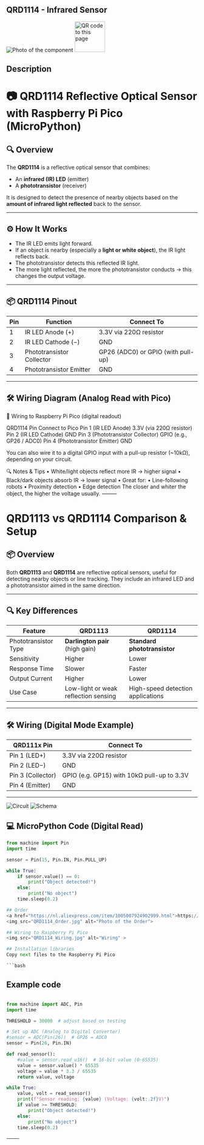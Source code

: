 ## QRD1114 - Infrared Sensor
<img src="QRD1114_Photo.jpg" alt="Photo of the component">
<img src="QRD1114_QR_code.jpg" alt="QR code to this page" width="80" height="80">

## Description
# 📷 QRD1114 Reflective Optical Sensor with Raspberry Pi Pico (MicroPython)

## 🔍 Overview

The **QRD1114** is a reflective optical sensor that combines:
- An **infrared (IR) LED** (emitter)
- A **phototransistor** (receiver)

It is designed to detect the presence of nearby objects based on the **amount of infrared light reflected** back to the sensor.

---

## ⚙️ How It Works

- The IR LED emits light forward.
- If an object is nearby (especially a **light or white object**), the IR light reflects back.
- The phototransistor detects this reflected IR light.
- The more light reflected, the more the phototransistor conducts → this changes the output voltage.

---

## 📦 QRD1114 Pinout

| Pin | Function                  | Connect To                |
|-----|---------------------------|---------------------------|
| 1   | IR LED Anode (+)          | 3.3V via 220Ω resistor     |
| 2   | IR LED Cathode (−)        | GND                       |
| 3   | Phototransistor Collector | GP26 (ADC0) or GPIO (with pull-up) |
| 4   | Phototransistor Emitter   | GND                       |

---

## 🛠️ Wiring Diagram (Analog Read with Pico)
🔧 Wiring to Raspberry Pi Pico (digital readout)

QRD1114 Pin	Connect to Pico
Pin 1 (IR LED Anode)	3.3V (via 220Ω resistor)
Pin 2 (IR LED Cathode)	GND
Pin 3 (Phototransistor Collector)	GPIO (e.g., GP26 / ADC0)
Pin 4 (Phototransistor Emitter)	GND

You can also wire it to a digital GPIO input with a pull-up resistor (~10kΩ), depending on your circuit.

🔍 Notes & Tips
	•	White/light objects reflect more IR → higher signal
	•	Black/dark objects absorb IR → lower signal
	•	Great for:
	•	Line-following robots
	•	Proximity detection
	•	Edge detection
The closer and whiter the object, the higher the voltage usually.
⸻

# QRD1113 vs QRD1114 Comparison & Setup

## 📦 Overview

Both **QRD1113** and **QRD1114** are reflective optical sensors, useful for detecting nearby objects or line tracking. They include an infrared LED and a phototransistor aimed in the same direction.

---

## 🔍 Key Differences

| Feature              | QRD1113                            | QRD1114                            |
|----------------------|-------------------------------------|-------------------------------------|
| Phototransistor Type | **Darlington pair** (high gain)     | **Standard phototransistor**        |
| Sensitivity          | Higher                              | Lower                               |
| Response Time        | Slower                              | Faster                              |
| Output Current       | Higher                              | Lower                               |
| Use Case             | Low-light or weak reflection sensing| High-speed detection applications    |

---

## 🛠️ Wiring (Digital Mode Example)

| QRD111x Pin | Connect To             |
|-------------|------------------------|
| Pin 1 (LED+) | 3.3V via 220Ω resistor |
| Pin 2 (LED−) | GND                    |
| Pin 3 (Collector) | GPIO (e.g. GP15) with 10kΩ pull-up to 3.3V |
| Pin 4 (Emitter) | GND                |

---
<img src="QRD1114_Circuit.jpg" alt="Circuit">
<img src="QRD1114_Schema.jpg" alt="Schema">

## 💻 MicroPython Code (Digital Read)

```python
from machine import Pin
import time

sensor = Pin(15, Pin.IN, Pin.PULL_UP)

while True:
    if sensor.value() == 0:
        print("Object detected!")
    else:
        print("No object")
    time.sleep(0.2)

## Order
<a href="https://nl.aliexpress.com/item/1005007924902999.html">https://nl.aliexpress.com/item/1005007924902999.html</a>
<img src="QRD1114_Order.jpg" alt="Photo of the Order">

## Wiring to Raspberry Pi Pico
<img src="QRD1114_Wiring.jpg" alt="Wiring" >

## Installation libraries
Copy next files to the Raspberry Pi Pico

```bash

```

## Example code
```python

from machine import ADC, Pin
import time

THRESHOLD = 30000  # adjust based on testing

# Set up ADC (Analog to Digital Converter)
#sensor = ADC(Pin(26))  # GP26 = ADC0
sensor = Pin(26, Pin.IN)

def read_sensor():
    #value = sensor.read_u16()  # 16-bit value (0-65535)
    value = sensor.value() * 65535
    voltage = value * 3.3 / 65535
    return value, voltage

while True:
    value, volt = read_sensor()
    print(f"Sensor reading: {value} (Voltage: {volt:.2f}V)")
    if value >= THRESHOLD:
        print("Object detected!")
    else:
        print("No object")
    time.sleep(0.2)

⸻
```




